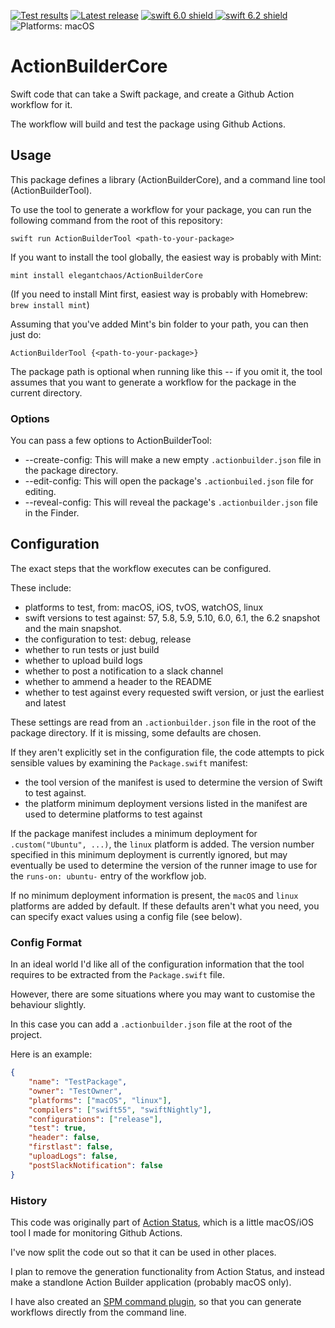 <!-- Header Generated by ActionBuilderTool 2.1.0 (82) -->
<!-- See https://github.com/elegantchaos/ActionBuilderCore for more details. -->

[![Test results][tests shield]][actions] [![Latest release][release shield]][releases] [![swift 6.0 shield] ![swift 6.2 shield]][swift] ![Platforms: macOS][platforms shield]

[release shield]: https://img.shields.io/github/v/release/elegantchaos/ActionBuilderCore
[platforms shield]: https://img.shields.io/badge/platforms-macOS-lightgrey.svg?style=flat "macOS"
[tests shield]: https://github.com/elegantchaos/ActionBuilderCore/workflows/Tests/badge.svg
[swift 6.0 shield]: https://img.shields.io/badge/swift-6.0-F05138.svg "Swift 6.0"
[swift 6.2 shield]: https://img.shields.io/badge/swift-6.2-F05138.svg "Swift 6.2"

[swift]: https://swift.org
[releases]: https://github.com/elegantchaos/ActionBuilderCore/releases
[actions]: https://github.com/elegantchaos/ActionBuilderCore/actions

<!-- End of ActionBuilderTool Header -->

# ActionBuilderCore

Swift code that can take a Swift package, and create a Github Action workflow for it.

The workflow will build and test the package using Github Actions.

## Usage

This package defines a library (ActionBuilderCore), and a command line tool (ActionBuilderTool).

To use the tool to generate a workflow for your package, you can run the following command
from the root of this repository:

```shell
swift run ActionBuilderTool <path-to-your-package>
```

If you want to install the tool globally, the easiest way is probably with Mint:

```shell
mint install elegantchaos/ActionBuilderCore
```

(If you need to install Mint first, easiest way is probably with Homebrew: `brew install mint`)

Assuming that you've added Mint's bin folder to your path, you can then just do:

```shell
ActionBuilderTool {<path-to-your-package>}
```

The package path is optional when running like this -- if you omit it, the tool assumes that you want to generate a workflow for the package in the current directory.

### Options

You can pass a few options to ActionBuilderTool:

- --create-config: This will make a new empty `.actionbuilder.json` file in the package directory.
- --edit-config: This will open the package's `.actionbuiled.json` file for editing.
- --reveal-config: This will reveal the package's `.actionbuilder.json` file in the Finder.

## Configuration

The exact steps that the workflow executes can be configured.

These include: 

- platforms to test, from: macOS, iOS, tvOS, watchOS, linux
- swift versions to test against: 57, 5.8, 5.9, 5.10, 6.0, 6.1, the 6.2 snapshot and the main snapshot.
- the configuration to test: debug, release
- whether to run tests or just build
- whether to upload build logs
- whether to post a notification to a slack channel
- whether to ammend a header to the README
- whether to test against every requested swift version, or just the earliest and latest 

These settings are read from an `.actionbuilder.json` file in the root of the package directory. If it is missing, some defaults are chosen.

If they aren't explicitly set in the configuration file, the code attempts to pick sensible values by examining the `Package.swift` manifest:

- the tool version of the manifest is used to determine the version of Swift to test against. 
- the platform minimum deployment versions listed in the manifest are used to determine platforms to test against 

If the package manifest includes a minimum deployment for `.custom("Ubuntu", ...)`, the `linux` platform is added. The version number specified in this minimum deployment is currently ignored, but may eventually be used to determine the version of the runner
image to use for the `runs-on: ubuntu-` entry of the workflow job.

If no minimum deployment information is present, the `macOS` and `linux` platforms are added by default. If these defaults aren't what you need, you can specify exact values using a config file (see below).   

### Config Format

In an ideal world I'd like all of the configuration information that the tool requires to be extracted from the `Package.swift` file.

However, there are some situations where you may want to customise the behaviour slightly.

In this case you can add a `.actionbuilder.json` file at the root of the project.

Here is an example:

```json
{
    "name": "TestPackage",
    "owner": "TestOwner",
    "platforms": ["macOS", "linux"],
    "compilers": ["swift55", "swiftNightly"],
    "configurations": ["release"],
    "test": true,
    "header": false,
    "firstlast": false,
    "uploadLogs": false,
    "postSlackNotification": false
}
```


### History

This code was originally part of [Action Status](https://apps.apple.com/gb/app/action-status/id1498761533), which is a little macOS/iOS tool I made for monitoring Github Actions.

I've now split the code out so that it can be used in other places.

I plan to remove the generation functionality from Action Status, and instead make a standlone Action Builder application (probably macOS only).

I have also created an [SPM command plugin](https://github.com/elegantchaos/ActionBuilderPlugin), so that you can generate workflows directly from the command line.

